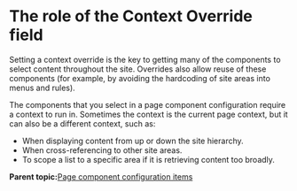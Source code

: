 # The role of the Context Override field

Setting a context override is the key to getting many of the components to select content throughout the site. Overrides also allow reuse of these components \(for example, by avoiding the hardcoding of site areas into menus and rules\).

The components that you select in a page component configuration require a context to run in. Sometimes the context is the current page context, but it can also be a different context, such as:

-   When displaying content from up or down the site hierarchy.
-   When cross-referencing to other site areas.
-   To scope a list to a specific area if it is retrieving content too broadly.

**Parent topic:**[Page component configuration items](../ctc/ctc_arch_prestemp_compconfig.md)

